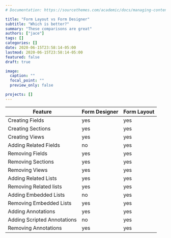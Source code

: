 ```yaml
---
# Documentation: https://sourcethemes.com/academic/docs/managing-content/

title: "Form Layout vs Form Designer"
subtitle: "Which is better?"
summary: "These comparisons are great"
authors: ["jace"]
tags: []
categories: []
date: 2020-06-15T23:58:14-05:00
lastmod: 2020-06-15T23:58:14-05:00
featured: false
draft: true

image:
  caption: ""
  focal_point: ""
  preview_only: false

projects: []
---
```



| Feature                     | Form Designer | Form Layout |
| --------------------------- | ------------- | ----------- |
| Creating Fields             | yes           | yes         |
| Creating Sections           | yes           | yes         |
| Creating Views              | yes           | yes         |
| Adding Related Fields       | no            | yes         |
| Removing Fields             | yes           | yes         |
| Removing Sections           | yes           | yes         |
| Removing Views              | yes           | yes         |
| Adding Related Lists        | yes           | yes         |
| Removing Related lists      | yes           | yes         |
| Adding Embedded Lists       | no            | yes         |
| Removing Embedded Lists     | yes           | yes         |
| Adding Annotations          | yes           | yes         |
| Adding Scripted Annotations | no            | yes         |
| Removing Annotations        | yes           | yes         |

<!--
Creating Fields
Creating Sections
Creating Views
Adding Related Fields
Removing Fields
Removing Sections
Removing Views
Adding Related Lists
Removing Related Lists
Adding Embedded Lists
Removing Embedded Lists
Adding Annotations
Adding Scripted Annotations
Removing Annotations
-->